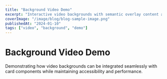 ```yaml
---
title: "Background Video Demo"
excerpt: "Interactive video backgrounds with semantic overlay content and accessibility considerations."
coverImage: "/image/blog/blog-sample-image.png"
publishedAt: "2024-01-10"
tags: ["video", "background", "demo"]
---
```


# Background Video Demo

Demonstrating how video backgrounds can be integrated seamlessly with card components while maintaining accessibility and performance.
